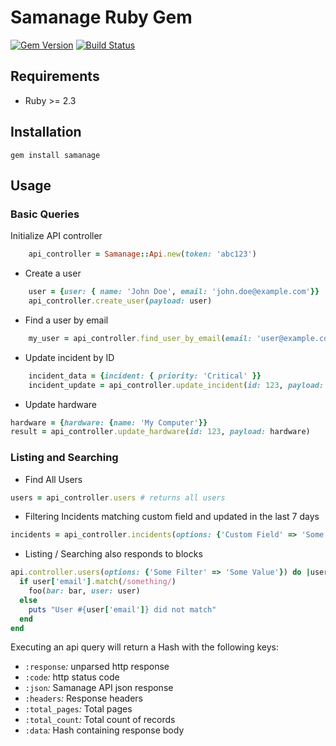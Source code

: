 # Samanage Ruby Gem
[![Gem Version](https://badge.fury.io/rb/samanage.svg)](https://badge.fury.io/rb/samanage)
[![Build Status](https://semaphoreci.com/api/v1/projects/8e1f8e7f-6e09-4dad-ac10-e9f41fa61b7d/1437435/shields_badge.svg)](https://semaphoreci.com/cw2908/samanage-ruby)
## Requirements
- Ruby >= 2.3


## Installation
`gem install samanage`




## Usage
### Basic Queries

Initialize API controller
```ruby
    api_controller = Samanage::Api.new(token: 'abc123')
```

- Create a user
```ruby
    user = {user: { name: 'John Doe', email: 'john.doe@example.com'}}
    api_controller.create_user(payload: user)
```


- Find a user by email
```ruby
    my_user = api_controller.find_user_by_email(email: 'user@example.com')
```


- Update incident by ID
```ruby
    incident_data = {incident: { priority: 'Critical' }}
    incident_update = api_controller.update_incident(id: 123, payload: incident_data)
```

- Update hardware
```ruby
hardware = {hardware: {name: 'My Computer'}}
result = api_controller.update_hardware(id: 123, payload: hardware)
```


### Listing and Searching
- Find All Users
```ruby
users = api_controller.users # returns all users
```
- Filtering Incidents matching custom field and updated in the last 7 days
```ruby
incidents = api_controller.incidents(options: {'Custom Field' => 'Some Value', 'updated[]' => 7})
```

- Listing / Searching also responds to blocks
```ruby
api.controller.users(options: {'Some Filter' => 'Some Value'}) do |user|
  if user['email'].match(/something/)
    foo(bar: bar, user: user)
  else
    puts "User #{user['email']} did not match"
  end
end
```



Executing an api query will return a Hash with the following keys:
- `:response`*:* unparsed http response
- `:code`*:* http status code
- `:json`*:* Samanage API json response
- `:headers`*:* Response headers
- `:total_pages`*:* Total pages
- `:total_count`*:* Total count of records
- `:data`*:* Hash containing response body





